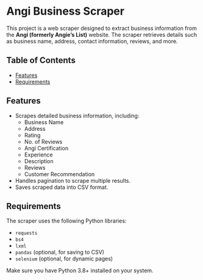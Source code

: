 # Angi Business Scraper

This project is a web scraper designed to extract business information from the **Angi (formerly Angie’s List)** website. The scraper retrieves details such as business name, address, contact information, reviews, and more.

## Table of Contents
- [Features](#features)
- [Requirements](#requirements)

## Features
- Scrapes detailed business information, including:
  - Business Name
  - Address
  - Rating
  - No. of Reviews
  - Angi Certification
  - Experience
  - Description
  - Reviews
  - Customer Recommendation
- Handles pagination to scrape multiple results.
- Saves scraped data into CSV format.

## Requirements
The scraper uses the following Python libraries:
- `requests`
- `bs4`
- `lxml`
- `pandas` (optional, for saving to CSV)
- `selenium` (optional, for dynamic pages)

Make sure you have Python 3.8+ installed on your system.
